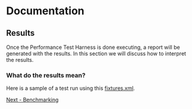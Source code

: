 # Documentation

## Results

Once the Performance Test Harness is done executing, a report will be generated with the results. In this section we will discuss how to interpret the results. 

### What do the results mean?

Here is a sample of a test run using this [fixtures.xml](benchmarks/10.3.0/scenarios/throughput/fixtures/fixtures_tcp.xml). 

[Next - Benchmarking](5_benchmarking.md)
